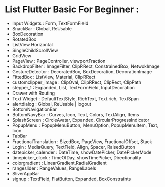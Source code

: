 # List Flutter Basic For Beginner :
- Input Widgets : Form, TextFormField
- SnackBar : Global, ReUsable
- BoxDecoration
- RotatedBox
- ListView Horizontal
- SingleChildScrollView
- GridView
- PageView : PageController, viewportFraction
- BackdropFilter : ImageFilter, ClipRRect, ConstrainedBox, NetwokImage
- GestureDetector : DecoratedBox, BoxDecoration, DecorationImage
- FittedBox : ListView, Material, ClipRRect
- customclipper_image : ClipOval, ClipRRect, ClipRect, ClipPath
- stepper_1 : Expanded, List, TextFormField, InputDecoration
- Drawer with Routing
- Text Widget : DefaultTextStyle, RichText, Text.rich, TextSpan
- alertdialog : Global, ReUsable | logout
- BottomNavigationBar
- BottomNavyBar : Curves, Icon, Text, Colors, TextAlign, Items
- SplashScreen : CircleAvatar, Expanded, CircularProgressIndicator
- PopupMenu : PopupMenuButton, MenuOption, PopupMenuItem, Text, Icon
- TabBar
- FractionalTranslation : SizedBox, PageView, FractionalOffset, Stack
- Login : MediaQuery, TextField, Align, Spacer, RaisedButton
- datepicker_calender : DateTime, showDatePicker, DatePickerMode
- timepicker_clock : TimeOfDay, showTimePicker, Directionality
- colorgradient : LinearGradient,RadialGradient
- rangeslider : RangeValues, RangeLabels
- SliverAppBar
- signup : TextField, FlatButton, Expanded, BoxConstraints
